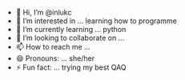 - 👋 Hi, I’m @inlukc
- 👀 I’m interested in ... learning how to programme
- 🌱 I’m currently learning ... python
- 💞️ I’m looking to collaborate on ...
- 📫 How to reach me ...
- 😄 Pronouns: ... she/her
- ⚡ Fun fact: ... trying my best QAQ

<!---
inlukc/inlukc is a ✨ special ✨ repository because its `README.md` (this file) appears on your GitHub profile.
You can click the Preview link to take a look at your changes.
--->
